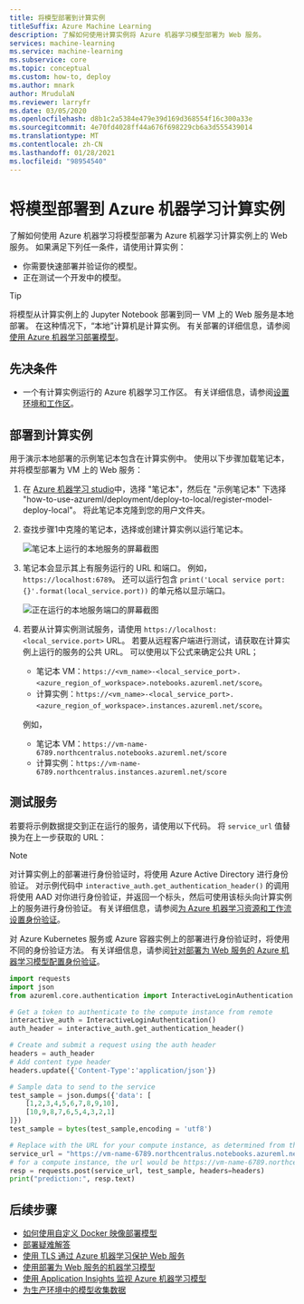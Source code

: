 ```yaml
---
title: 将模型部署到计算实例
titleSuffix: Azure Machine Learning
description: 了解如何使用计算实例将 Azure 机器学习模型部署为 Web 服务。
services: machine-learning
ms.service: machine-learning
ms.subservice: core
ms.topic: conceptual
ms.custom: how-to, deploy
ms.author: mnark
author: MrudulaN
ms.reviewer: larryfr
ms.date: 03/05/2020
ms.openlocfilehash: d8b1c2a5384e479e39d169d368554f16c300a33e
ms.sourcegitcommit: 4e70fd4028ff44a676f698229cb6a3d555439014
ms.translationtype: MT
ms.contentlocale: zh-CN
ms.lasthandoff: 01/28/2021
ms.locfileid: "98954540"
---
```

# <a name="deploy-a-model-to-azure-machine-learning-compute-instances"></a>将模型部署到 Azure 机器学习计算实例



了解如何使用 Azure 机器学习将模型部署为 Azure 机器学习计算实例上的 Web 服务。 如果满足下列任一条件，请使用计算实例：

- 你需要快速部署并验证你的模型。
- 正在测试一个开发中的模型。

> [!TIP]
> 将模型从计算实例上的 Jupyter Notebook 部署到同一 VM 上的 Web 服务是本地部署。 在这种情况下，“本地”计算机是计算实例。 有关部署的详细信息，请参阅[使用 Azure 机器学习部署模型](how-to-deploy-and-where.md)。

## <a name="prerequisites"></a>先决条件

- 一个有计算实例运行的 Azure 机器学习工作区。 有关详细信息，请参阅[设置环境和工作区](tutorial-1st-experiment-sdk-setup.md)。

## <a name="deploy-to-the-compute-instances"></a>部署到计算实例

用于演示本地部署的示例笔记本包含在计算实例中。 使用以下步骤加载笔记本，并将模型部署为 VM 上的 Web 服务：

1. 在 [Azure 机器学习 studio](https://ml.azure.com)中，选择 "笔记本"，然后在 "示例笔记本" 下选择 "how-to-use-azureml/deployment/deploy-to-local/register-model-deploy-local"。 将此笔记本克隆到您的用户文件夹。

1. 查找步骤1中克隆的笔记本，选择或创建计算实例以运行笔记本。

    ![笔记本上运行的本地服务的屏幕截图](./media/how-to-deploy-local-container-notebook-vm/deploy-local-service.png)


1. 笔记本会显示其上有服务运行的 URL 和端口。 例如，`https://localhost:6789`。 还可以运行包含 `print('Local service port: {}'.format(local_service.port))` 的单元格以显示端口。

    ![正在运行的本地服务端口的屏幕截图](./media/how-to-deploy-local-container-notebook-vm/deploy-local-service-port.png)

1. 若要从计算实例测试服务，请使用 `https://localhost:<local_service.port>` URL。 若要从远程客户端进行测试，请获取在计算实例上运行的服务的公共 URL。 可以使用以下公式来确定公共 URL； 
    * 笔记本 VM：`https://<vm_name>-<local_service_port>.<azure_region_of_workspace>.notebooks.azureml.net/score`。 
    * 计算实例：`https://<vm_name>-<local_service_port>.<azure_region_of_workspace>.instances.azureml.net/score`。 

    例如， 
    * 笔记本 VM：`https://vm-name-6789.northcentralus.notebooks.azureml.net/score` 
    * 计算实例：`https://vm-name-6789.northcentralus.instances.azureml.net/score`

## <a name="test-the-service"></a>测试服务

若要将示例数据提交到正在运行的服务，请使用以下代码。 将 `service_url` 值替换为在上一步获取的 URL：

> [!NOTE]
> 对计算实例上的部署进行身份验证时，将使用 Azure Active Directory 进行身份验证。 对示例代码中 `interactive_auth.get_authentication_header()` 的调用将使用 AAD 对你进行身份验证，并返回一个标头，然后可使用该标头向计算实例上的服务进行身份验证。 有关详细信息，请参阅[为 Azure 机器学习资源和工作流设置身份验证](how-to-setup-authentication.md#interactive-authentication)。
>
> 对 Azure Kubernetes 服务或 Azure 容器实例上的部署进行身份验证时，将使用不同的身份验证方法。 有关详细信息，请参阅[针对部署为 Web 服务的 Azure 机器学习模型配置身份验证](how-to-authenticate-web-service.md)。

```python
import requests
import json
from azureml.core.authentication import InteractiveLoginAuthentication

# Get a token to authenticate to the compute instance from remote
interactive_auth = InteractiveLoginAuthentication()
auth_header = interactive_auth.get_authentication_header()

# Create and submit a request using the auth header
headers = auth_header
# Add content type header
headers.update({'Content-Type':'application/json'})

# Sample data to send to the service
test_sample = json.dumps({'data': [
    [1,2,3,4,5,6,7,8,9,10],
    [10,9,8,7,6,5,4,3,2,1]
]})
test_sample = bytes(test_sample,encoding = 'utf8')

# Replace with the URL for your compute instance, as determined from the previous section
service_url = "https://vm-name-6789.northcentralus.notebooks.azureml.net/score"
# for a compute instance, the url would be https://vm-name-6789.northcentralus.instances.azureml.net/score
resp = requests.post(service_url, test_sample, headers=headers)
print("prediction:", resp.text)
```

## <a name="next-steps"></a>后续步骤

* [如何使用自定义 Docker 映像部署模型](how-to-deploy-custom-docker-image.md)
* [部署疑难解答](how-to-troubleshoot-deployment.md)
* [使用 TLS 通过 Azure 机器学习保护 Web 服务](how-to-secure-web-service.md)
* [使用部署为 Web 服务的机器学习模型](how-to-consume-web-service.md)
* [使用 Application Insights 监视 Azure 机器学习模型](how-to-enable-app-insights.md)
* [为生产环境中的模型收集数据](how-to-enable-data-collection.md)
